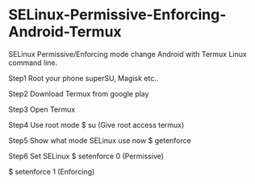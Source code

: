 # SELinux-Permissive-Enforcing-Android-Termux
SELinux Permissive/Enforcing mode change Android with Termux Linux command line.

Step1
Root your phone superSU, Magisk etc..

Step2
Download Termux from google play

Step3
Open Termux

Step4
Use root mode
$ su
(Give root access termux)

Step5
Show what mode SELinux use now
 $ getenforce

Step6
Set SELinux 
 $ setenforce 0
(Permissive)

 $ setenforce 1
(Enforcing)
